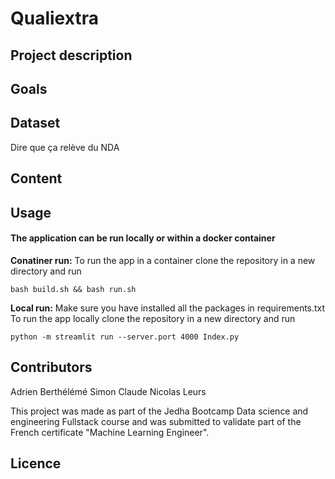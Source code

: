 # Qualiextra

## Project description

## Goals

## Dataset
Dire que ça relève du NDA

## Content


## Usage
#### The application can be run locally or within a docker container 

**Conatiner run:**
To run the app in a container clone the repository in a new directory and run 
```
bash build.sh && bash run.sh
```

**Local run:**
Make sure you have installed all the packages in requirements.txt
To run the app locally clone the repository in a new directory and run 
```
python -m streamlit run --server.port 4000 Index.py
```

## Contributors

Adrien Berthélémé
Simon Claude 
Nicolas Leurs

This project was made as part of the Jedha Bootcamp Data science and engineering Fullstack course and was submitted to validate part of the French certificate "Machine Learning Engineer".

## Licence
